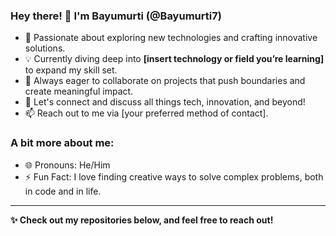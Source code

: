 ### Hey there! 👋 I'm Bayumurti (@Bayumurti7)

- 🚀 Passionate about exploring new technologies and crafting innovative solutions.
- 💡 Currently diving deep into **[insert technology or field you’re learning]** to expand my skill set.
- 🤝 Always eager to collaborate on projects that push boundaries and create meaningful impact.
- 💬 Let's connect and discuss all things tech, innovation, and beyond!
- 📫 Reach out to me via [your preferred method of contact].

### A bit more about me:
- 🌐 Pronouns: He/Him
- ⚡ Fun Fact: I love finding creative ways to solve complex problems, both in code and in life.

---

**✨ Check out my repositories below, and feel free to reach out!**
